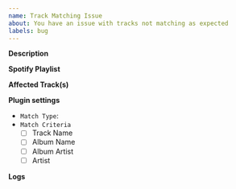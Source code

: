 ```yaml
---
name: Track Matching Issue
about: You have an issue with tracks not matching as expected
labels: bug
---
```


**Description**
<!-- A general description of the issue if needed. -->

**Spotify Playlist**
<!-- Link to / ID of the Spotify playlist containing the affected track (leave empty if not public or you don't want to share this). -->

**Affected Track(s)**
<!-- Jellyfin metadata of the track(s) in question, should contain: Title, Album, Artists, Album Artists. -->

**Plugin settings**
<!-- Add your used settings here: -->
- `Match Type`:
- `Match Criteria`
    - [ ] Track Name
    - [ ] Album Name
    - [ ] Album Artist
    - [ ] Artist

**Logs**
<!-- Please paste any log (excerpts) if available, preferably with debug logging enabled (see README). -->
